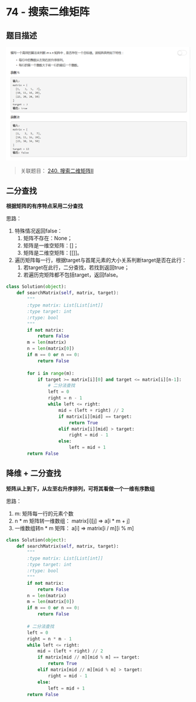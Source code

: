 # 74 - 搜索二维矩阵

## 题目描述
![problem](images/74.png)

>关联题目： [240. 搜索二维矩阵II](https://github.com/Rosevil1874/LeetCode/tree/master/Python-Solution/240_Search-a-2D-Matrix-II)  

## 二分查找
**根据矩阵的有序特点采用二分查找**

思路：
1. 特殊情况返回false：
    1. 矩阵不存在：None；
    2. 矩阵是一维空矩阵：[]；
    3. 矩阵是二维空矩阵：[[]]。
2. 遍历矩阵每一行，根据target与首尾元素的大小关系判断target是否在此行：
    1. 若target在此行，二分查找，若找到返回true；
    2. 若遍历完矩阵都不包括target，返回false。

```python
class Solution(object):
    def searchMatrix(self, matrix, target):
        """
        :type matrix: List[List[int]]
        :type target: int
        :rtype: bool
        """
        if not matrix:
            return False
        m = len(matrix)
        n = len(matrix[0])
        if m == 0 or n == 0:
            return False

        for i in range(m):
            if target >= matrix[i][0] and target <= matrix[i][n-1]:
                # 二分法查找
                left = 0
                right = n - 1
                while left <= right:
                    mid = (left + right) // 2
                    if matrix[i][mid] == target:
                        return True
                    elif matrix[i][mid] > target:
                        right = mid - 1
                    else:
                        left = mid + 1
        return False
```

## 降维 + 二分查找
**矩阵从上到下，从左至右升序排列，可将其看做一个一维有序数组**

思路：
1. m: 矩阵每一行的元素个数
2. n * m 矩阵转一维数组： matrix[i][j] => a[i * m + j]
3. 一维数组转n * m 矩阵： a[i] => matrix[i / m][i % m]

```python
class Solution(object):
    def searchMatrix(self, matrix, target):
        """
        :type matrix: List[List[int]]
        :type target: int
        :rtype: bool
        """
        if not matrix:
            return False
        n = len(matrix)
        m = len(matrix[0])
        if m == 0 or n == 0:
            return False

        # 二分法查找
        left = 0
        right = n * m - 1
        while left <= right:
            mid = (left + right) // 2
            if matrix[mid // m][mid % m] == target:
                return True
            elif matrix[mid // m][mid % m] > target:
                right = mid - 1
            else:
                left = mid + 1
        return False
```